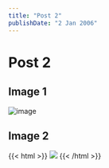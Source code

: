 ```yaml
---
title: "Post 2"
publishDate: "2 Jan 2006"
---
```


# Post 2

## Image 1
![image](https://drive.google.com/file/d/1uEpd4IzXgwCzfxwivCTzbM5_ViMPLjZY/view?usp=sharing)

## Image 2
{{< html >}}
<img src="https://drive.google.com/uc?export=view&id=1uEpd4IzXgwCzfxwivCTzbM5_ViMPLjZY">
{{< /html >}}
